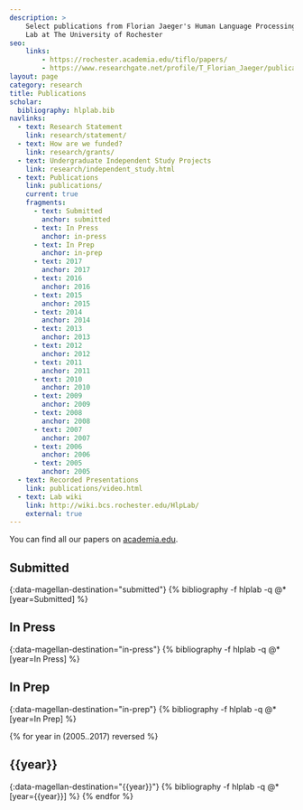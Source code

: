 ```yaml
---
description: >
    Select publications from Florian Jaeger's Human Language Processing (HLP)
    Lab at The University of Rochester
seo:
    links:
        - https://rochester.academia.edu/tiflo/papers/
        - https://www.researchgate.net/profile/T_Florian_Jaeger/publications
layout: page
category: research
title: Publications
scholar:
  bibliography: hlplab.bib
navlinks:
  - text: Research Statement
    link: research/statement/
  - text: How are we funded?
    link: research/grants/
  - text: Undergraduate Independent Study Projects
    link: research/independent_study.html
  - text: Publications
    link: publications/
    current: true
    fragments:
      - text: Submitted
        anchor: submitted
      - text: In Press
        anchor: in-press
      - text: In Prep
        anchor: in-prep
      - text: 2017
        anchor: 2017
      - text: 2016
        anchor: 2016
      - text: 2015
        anchor: 2015
      - text: 2014
        anchor: 2014
      - text: 2013
        anchor: 2013
      - text: 2012
        anchor: 2012
      - text: 2011
        anchor: 2011
      - text: 2010
        anchor: 2010
      - text: 2009
        anchor: 2009
      - text: 2008
        anchor: 2008
      - text: 2007
        anchor: 2007
      - text: 2006
        anchor: 2006
      - text: 2005
        anchor: 2005
  - text: Recorded Presentations
    link: publications/video.html
  - text: Lab wiki
    link: http://wiki.bcs.rochester.edu/HlpLab/
    external: true
---
```


You can find all our papers on [academia.edu](https://rochester.academia.edu/tiflo/papers/).

## Submitted
{:data-magellan-destination="submitted"}
{% bibliography -f hlplab -q @*[year=Submitted] %}

## In Press
{:data-magellan-destination="in-press"}
{% bibliography -f hlplab -q @*[year=In Press] %}

## In Prep
{:data-magellan-destination="in-prep"}
{% bibliography -f hlplab -q @*[year=In Prep] %}

{% for year in (2005..2017) reversed %}
## {{year}}
{:data-magellan-destination="{{year}}"}
{% bibliography -f hlplab -q @*[year={{year}}] %}
{% endfor %}
